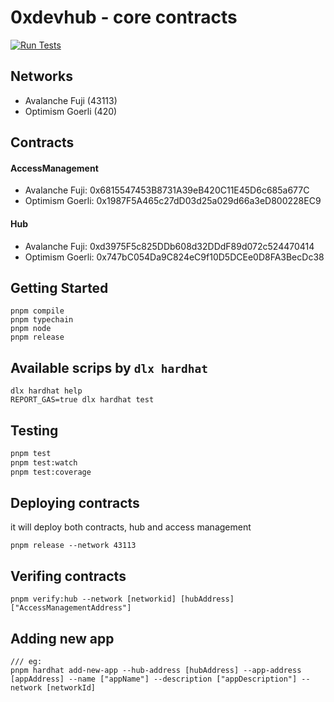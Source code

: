# 0xdevhub - core contracts

[![Run Tests](https://github.com/0xdevhub/core-contracts/actions/workflows/tests.yml/badge.svg)](https://github.com/0xdevhub/core-contracts/actions/workflows/tests.yml)

## Networks

- Avalanche Fuji (43113)
- Optimism Goerli (420)

## Contracts

#### AccessManagement

- Avalanche Fuji: 0x6815547453B8731A39eB420C11E45D6c685a677C
- Optimism Goerli: 0x1987F5A465c27dD03d25a029d66a3eD800228EC9

#### Hub

- Avalanche Fuji: 0xd3975F5c825DDb608d32DDdF89d072c524470414
- Optimism Goerli: 0x747bC054Da9C824eC9f10D5DCEe0D8FA3BecDc38

## Getting Started

```shell
pnpm compile
pnpm typechain
pnpm node
pnpm release
```

## Available scrips by `dlx hardhat`

```shell
dlx hardhat help
REPORT_GAS=true dlx hardhat test
```

## Testing

```bash
pnpm test
pnpm test:watch
pnpm test:coverage
```

## Deploying contracts

it will deploy both contracts, hub and access management

```shell
pnpm release --network 43113
```

## Verifing contracts

```shell
pnpm verify:hub --network [networkid] [hubAddress] ["AccessManagementAddress"]
```

## Adding new app

```shell
/// eg:
pnpm hardhat add-new-app --hub-address [hubAddress] --app-address [appAddress] --name ["appName"] --description ["appDescription"] --network [networkId]
```
